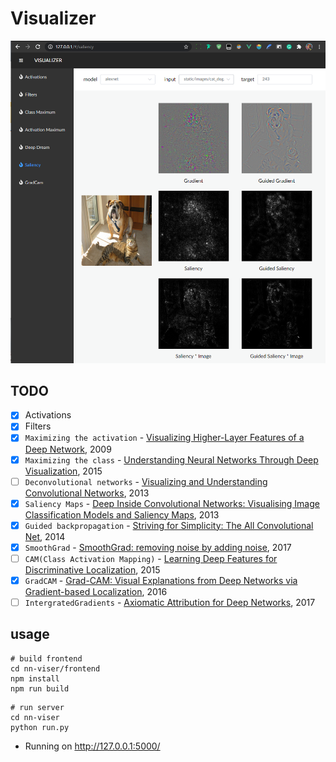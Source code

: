 # Visualizer

![Visualizer](static/images/viser.png)

## TODO

- [x] Activations
- [x] Filters
- [x] `Maximizing the activation` - [Visualizing Higher-Layer Features of a Deep Network](http://www.iro.umontreal.ca/~lisa/publications2/index.php/publications/show/247), 2009
- [x] `Maximizing the class` - [Understanding Neural Networks Through Deep Visualization](https://arxiv.org/abs/1506.06579), 2015
- [ ] `Deconvolutional networks` - [Visualizing and Understanding Convolutional Networks](https://arxiv.org/abs/1311.2901), 2013
- [x] `Saliency Maps` - [Deep Inside Convolutional Networks: Visualising Image Classification Models and Saliency Maps](https://arxiv.org/abs/1312.6034), 2013
- [x] `Guided backpropagation` - [Striving for Simplicity: The All Convolutional Net](https://arxiv.org/abs/1412.6806), 2014
- [x] `SmoothGrad` - [SmoothGrad: removing noise by adding noise](https://arxiv.org/abs/1706.03825), 2017
- [ ] `CAM(Class Activation Mapping)` - [Learning Deep Features for Discriminative Localization](https://arxiv.org/abs/1512.04150), 2015
- [x] `GradCAM` - [Grad-CAM: Visual Explanations from Deep Networks via Gradient-based Localization](https://arxiv.org/abs/1610.02391), 2016
- [ ] `IntergratedGradients` - [Axiomatic Attribution for Deep Networks](https://arxiv.org/abs/1703.01365), 2017

## usage

```shell
# build frontend
cd nn-viser/frontend
npm install
npm run build
```

```shell
# run server
cd nn-viser
python run.py
```

* Running on http://127.0.0.1:5000/
